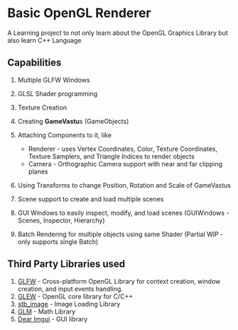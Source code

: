 # Basic OpenGL Renderer

A Learning project to not only learn about the OpenGL Graphics Library but also learn C++ Language

## Capabilities

1. Multiple GLFW Windows
2. GLSL Shader programming
3. Texture Creation
4. Creating <b>GameVastu</b>s (GameObjects)
5. Attaching Components to it, like

    - Renderer \- uses Vertex Coordinates, Color, Texture Coordinates, Texture Samplers, and Triangle Indices to render objects
    - Camera \- Orthographic Camera support with near and far clipping planes

6. Using Transforms to change Position, Rotation and Scale of GameVastus
7. Scene support to create and load multiple scenes
8. GUI Windows to easily inspect, modify, and load scenes (GUIWindows - Scenes, Inspector, Hierarchy)
10. Batch Rendering for multiple objects using same Shader (Partial WIP - only supports single Batch)


<!-- ## Examples -->
<!-- Following are few examples of code samples to render things using OpenGL -->

## Third Party Libraries used

1. [GLFW](https://www.glfw.org/) - Cross-platform OpenGL Library for context creation, window creation, and input events handling. 
2. [GLEW](http://glew.sourceforge.net/) - OpenGL core library for C/C++
3. [stb_image](https://github.com/nothings/stb/blob/master/stb_image.h) - Image Loading Library
4. [GLM](https://github.com/g-truc/glm) - Math Library
5. [Dear Imgui](https://github.com/ocornut/imgui) - GUI library
